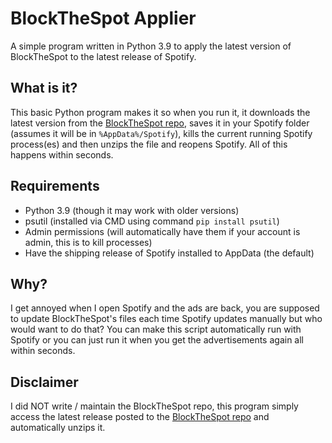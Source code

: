 # BlockTheSpot Applier
A simple program written in Python 3.9 to apply the latest version of BlockTheSpot to the latest release of Spotify. 

## What is it?

This basic Python program makes it so when you run it, it downloads the latest version from the [BlockTheSpot repo](https://github.com/mrpond/BlockTheSpot), saves it in your Spotify folder (assumes it will be in `%AppData%/Spotify`), kills the current running Spotify process(es) and then unzips the file and reopens Spotify. All of this happens within seconds.


## Requirements

- Python 3.9 (though it may work with older versions)
- psutil (installed via CMD using command `pip install psutil`)
- Admin permissions (will automatically have them if your account is admin, this is to kill processes)
- Have the shipping release of Spotify installed to AppData (the default)


## Why?

I get annoyed when I open Spotify and the ads are back, you are supposed to update BlockTheSpot's files each time Spotify updates manually but who would want to do that? You can make this script automatically run with Spotify or you can just run it when you get the advertisements again all within seconds. 


## Disclaimer

I did NOT write / maintain the BlockTheSpot repo, this program simply access the latest release posted to the [BlockTheSpot repo](https://github.com/mrpond/BlockTheSpot) and automatically unzips it. 

